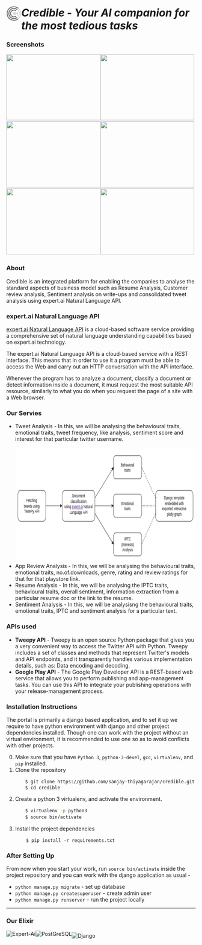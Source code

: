 # <img align="left" alt="LOGO" width="40px" src="https://github.com/Techipeeyon/Images/blob/main/icons/logo-removebg-preview.png" /><em>Credible</em> - <em>Your AI companion for the most tedious tasks</em>  

### Screenshots  
<img src = "https://user-images.githubusercontent.com/42594454/122702085-4ae8be00-d26c-11eb-96db-3852d51cc6d8.png" width="250px" height="175px"><img src = "https://user-images.githubusercontent.com/42594454/122702229-8be0d280-d26c-11eb-93fd-e9393fbe2b9c.png" width="250px" height="175px"><img src = "https://user-images.githubusercontent.com/42594454/122702293-b29f0900-d26c-11eb-8cf8-a330c8ba541a.png" width="250px" height="175px"><img src="https://user-images.githubusercontent.com/42594454/122702344-d6fae580-d26c-11eb-873c-226ae0107b6f.png" width="250px" height="175px"><img src="https://user-images.githubusercontent.com/42594454/122702903-0d853000-d26e-11eb-91ba-9c66e6b33a53.png" width="250px" height="175px"><img src="https://user-images.githubusercontent.com/42594454/122702931-1d9d0f80-d26e-11eb-9445-877f961287f7.png" width="250px" height="175px">

### About
<p> Credible is an integrated platform for enabling the companies to analyse the standard aspects of business model such as Resume Analysis, Customer review analysis, Sentiment analysis on write-ups and consolidated tweet analysis using expert.ai Natural Language API.</p>

### expert.ai Natural Language API

[expert.ai Natural Language API](https://docs.expert.ai/nlapi/latest/) is a cloud-based software service providing a comprehensive set of natural language understanding capabilities based on expert.ai technology.

<p> The expert.ai Natural Language API is a cloud-based service with a REST interface. This means that in order to use it a program must be able to access the Web and carry out an HTTP conversation with the API interface.</p>

<p>Whenever the program has to analyze a document, classify a document or detect information inside a document, it must request the most suitable API resource, similarly to what you do when you request the page of a site with a Web browser.</p>

### Our Servies
<ul>
  <li>Tweet Analysis - In this, we will be analysing the behavioural traits, emotional traits, tweet frequency, like analysis, sentiment score and interest for that particular twitter username. </li>
  <br>
  <img src="https://github.com/Techipeeyon/Images/blob/main/icons/ta.png" height="300" width="800">
  <br>
  <li>App Review Analysis - In this, we will be analysing the behavioural traits, emotional traits, no.of.downloads, genre, rating and review ratings for that for that playstore link. </li>
  <li>Resume Analysis - In this, we will be analysing the IPTC traits, behavioural traits, overall sentiment, information extraction from a particular resume doc or the link to the resume. </li>
  <li>Sentiment Analysis - In this, we will be analysisng the behavioural traits, emotional traits, IPTC and sentiment analysis for a particular text.</li>
 </ul>
 
### APIs used
<ul>
  <li><b>Tweepy API</b> - Tweepy is an open source Python package that gives you a very convenient way to access the Twitter API with Python. Tweepy includes a set of classes and methods that represent Twitter's models and API endpoints, and it transparently handles various implementation details, such as: Data encoding and decoding.</li>
  <li><b>Google Play API</b> - The Google Play Developer API is a REST-based web service that allows you to perform publishing and app-management tasks. You can use this API to integrate your publishing operations with your release-management process.</li>
 </ul>
 
### Installation Instructions
The portal is primarily a django based application, and to set it up we require to have 
python environment with django and other project dependencies installed. Though one can
work with the project without an virtual environment,  it is recommended to use one so 
as to avoid conflicts with other projects.

0. Make sure that you have `Python 3`, `python-3-devel`, `gcc`, `virtualenv`, and `pip` installed.     
1. Clone the repository

 ```
        $ git clone https://github.com/sanjay-thiyagarajan/credible.git
        $ cd credible
 ```
2. Create a python 3 virtualenv, and activate the environment.
 ```bash
        $ virtualenv -p python3
        $ source bin/activate
 ```   
3. Install the project dependencies
    ```
        $ pip install -r requirements.txt
    ```
### After Setting Up
From now when you start your work, run ``source bin/activate`` inside the project repository and you can work with the django application as usual - 

* `python manage.py migrate` - set up database
* `python manage.py createsuperuser` - create admin user
* `python manage.py runserver`  - run the project locally
 
        
----

### Our Elixir  

  
<img align="left" alt="Expert-Ai" width="auto" height="100px" src="https://mma.prnewswire.com/media/1283900/Expert_ai_Logo.jpg?p=facebook" />
<img align="left" alt="PostGreSQL" width="auto" height="100px" src="https://upload.wikimedia.org/wikipedia/commons/thumb/3/37/Plotly-logo-01-square.png/1200px-Plotly-logo-01-square.png" />
<img align="left" alt="Django" width="auto" height="70px" style="margin-top:5px" src="https://www.djangoproject.com/m/img/logos/django-logo-positive.png" />  
  



